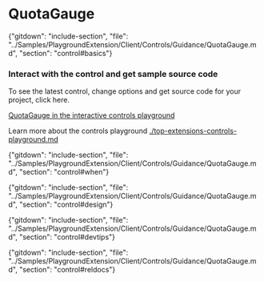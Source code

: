 ﻿# QuotaGauge

{"gitdown": "include-section", "file": "../Samples/PlaygroundExtension/Client/Controls/Guidance/QuotaGauge.md", "section": "control#basics"}

<!-- TODO get an IMAGE to embed here -->

### Interact with the control and get sample source code
To see the latest control, change options and get source code for your project, click here.

<a href="https://ms.portal.azure.com/?Microsoft_Azure_Playground=true#blade/Microsoft_Azure_Playground/ControlsIndexBlade/QuotaGaugePlayground" target="_blank">QuotaGauge in the interactive controls playground</a>

Learn more about the controls playground [./top-extensions-controls-playground.md](./top-extensions-controls-playground.md)


<!-- TODO get an SAMPLE CODE to embed here -->

{"gitdown": "include-section", "file": "../Samples/PlaygroundExtension/Client/Controls/Guidance/QuotaGauge.md", "section": "control#when"}

{"gitdown": "include-section", "file": "../Samples/PlaygroundExtension/Client/Controls/Guidance/QuotaGauge.md", "section": "control#design"}

{"gitdown": "include-section", "file": "../Samples/PlaygroundExtension/Client/Controls/Guidance/QuotaGauge.md", "section": "control#devtips"}

{"gitdown": "include-section", "file": "../Samples/PlaygroundExtension/Client/Controls/Guidance/QuotaGauge.md", "section": "control#reldocs"}
